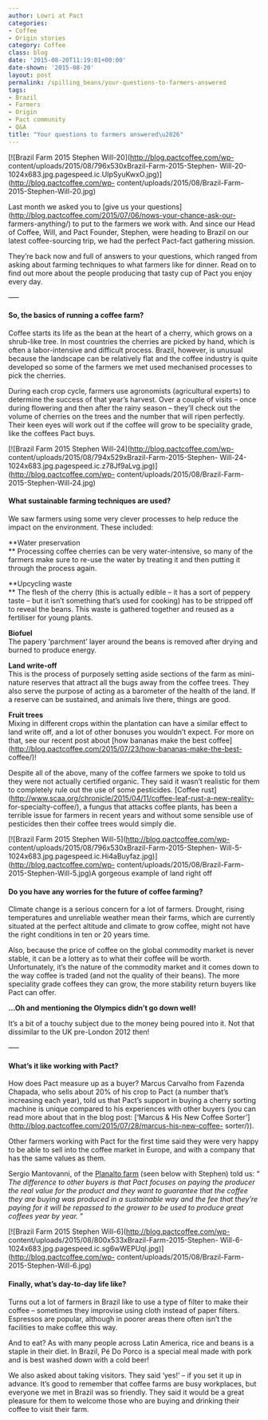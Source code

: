 ```yaml
---
author: Lowri at Pact
categories:
- Coffee
- Origin stories
category: Coffee
class: blog
date: '2015-08-20T11:19:01+00:00'
date-shown: '2015-08-20'
layout: post
permalink: /spilling_beans/your-questions-to-farmers-answered
tags:
- Brazil
- Farmers
- Origin
- Pact community
- Q&A
title: "Your questions to farmers answered\u2026"
---
```


[![Brazil Farm 2015 Stephen Will-20](http://blog.pactcoffee.com/wp-
content/uploads/2015/08/796x530xBrazil-Farm-2015-Stephen-
Will-20-1024x683.jpg.pagespeed.ic.UIpSyuKwxO.jpg)](http://blog.pactcoffee.com/wp-
content/uploads/2015/08/Brazil-Farm-2015-Stephen-Will-20.jpg)

Last month we asked you to [give us your
questions](http://blog.pactcoffee.com/2015/07/06/nows-your-chance-ask-our-
farmers-anything/) to put to the farmers we work with. And since our Head of
Coffee, Will, and Pact Founder, Stephen, were heading to Brazil on our latest
coffee-sourcing trip, we had the perfect Pact-fact gathering mission.

They’re back now and full of answers to your questions, which ranged from
asking about farming techniques to what farmers like for dinner. Read on to
find out more about the people producing that tasty cup of Pact you enjoy
every day.

—–

#### So, the basics of running a coffee farm?

Coffee starts its life as the bean at the heart of a cherry, which grows on a
shrub-like tree. In most countries the cherries are picked by hand, which is
often a labor-intensive and difficult process. Brazil, however, is unusual
because the landscape can be relatively flat and the coffee industry is quite
developed so some of the farmers we met used mechanised processes to pick the
cherries.

During each crop cycle, farmers use agronomists (agricultural experts) to
determine the success of that year’s harvest. Over a couple of visits – once
during flowering and then after the rainy season – they’ll check out the
volume of cherries on the trees and the number that will ripen perfectly.
Their keen eyes will work out if the coffee will grow to be speciality grade,
like the coffees Pact buys.

[![Brazil Farm 2015 Stephen Will-24](http://blog.pactcoffee.com/wp-
content/uploads/2015/08/794x529xBrazil-Farm-2015-Stephen-
Will-24-1024x683.jpg.pagespeed.ic.z78Jf9aLvg.jpg)](http://blog.pactcoffee.com/wp-
content/uploads/2015/08/Brazil-Farm-2015-Stephen-Will-24.jpg)

####

#### What sustainable farming techniques are used?

We saw farmers using some very clever processes to help reduce the impact on
the environment. These included:

**Water preservation  
** Processing coffee cherries can be very water-intensive, so many of the
farmers make sure to re-use the water by treating it and then putting it
through the process again.

**Upcycling waste  
** The flesh of the cherry (this is actually edible – it has a sort of peppery
taste – but it isn’t something that’s used for cooking) has to be stripped off
to reveal the beans. This waste is gathered together and reused as a
fertiliser for young plants.

**Biofuel**  
The papery ‘parchment’ layer around the beans is removed after drying and
burned to produce energy.

**Land write-off**  
This is the process of purposely setting aside sections of the farm as mini-
nature reserves that attract all the bugs away from the coffee trees. They
also serve the purpose of acting as a barometer of the health of the land. If
a reserve can be sustained, and animals live there, things are good.

**Fruit trees**  
Mixing in different crops within the plantation can have a similar effect to
land write off, and a lot of other bonuses you wouldn’t expect. For more on
that, see our recent post about [how bananas make the best
coffee](http://blog.pactcoffee.com/2015/07/23/how-bananas-make-the-best-
coffee/)!

Despite all of the above, many of the coffee farmers we spoke to told us they
were not actually certified organic. They said it wasn’t realistic for them to
completely rule out the use of some pesticides. [Coffee
rust](http://www.scaa.org/chronicle/2015/04/11/coffee-leaf-rust-a-new-reality-
for-specialty-coffee/), a fungus that attacks coffee plants, has been a
terrible issue for farmers in recent years and without some sensible use of
pesticides then their coffee trees would simply die.

[![Brazil Farm 2015 Stephen Will-5](http://blog.pactcoffee.com/wp-
content/uploads/2015/08/796x530xBrazil-Farm-2015-Stephen-
Will-5-1024x683.jpg.pagespeed.ic.Hi4aBuyfaz.jpg)](http://blog.pactcoffee.com/wp-
content/uploads/2015/08/Brazil-Farm-2015-Stephen-Will-5.jpg)A gorgeous example
of land right off

#### Do you have any worries for the future of coffee farming?

Climate change is a serious concern for a lot of farmers. Drought, rising
temperatures and unreliable weather mean their farms, which are currently
situated at the perfect altitude and climate to grow coffee, might not have
the right conditions in ten or 20 years time.

Also, because the price of coffee on the global commodity market is never
stable, it can be a lottery as to what their coffee will be worth.
Unfortunately, it’s the nature of the commodity market and it comes down to
the way coffee is traded (and not the quality of their beans). The more
speciality grade coffees they can grow, the more stability return buyers like
Pact can offer.

**…Oh and mentioning the Olympics didn’t go down well!**

It’s a bit of a touchy subject due to the money being poured into it. Not that
dissimilar to the UK pre-London 2012 then!

—–

#### What’s it like working with Pact?

How does Pact measure up as a buyer? Marcus Carvalho from Fazenda Chapada, who
sells about 20% of his crop to Pact (a number that’s increasing each year),
told us that Pact’s support in buying a cherry sorting machine is unique
compared to his experiences with other buyers (you can read more about that in
the blog post: [‘Marcus & His New Coffee
Sorter’](http://blog.pactcoffee.com/2015/07/28/marcus-his-new-coffee-
sorter/)).

Other farmers working with Pact for the first time said they were very happy
to be able to sell into the coffee market in Europe, and with a company that
has the same values as them.

Sergio Mantovanni, of the [Planalto
farm](https://www.pactcoffee.com/coffees/planalto) (seen below with Stephen)
told us: “ _The difference to other buyers is that Pact focuses on paying the
producer the real value for the product and they want to guarantee that the
coffee they are buying was produced in a sustainable way and the fee that
they’re paying for it will be repassed to the grower to be used to produce
great coffees year by year._ ”

[![Brazil Farm 2015 Stephen Will-6](http://blog.pactcoffee.com/wp-
content/uploads/2015/08/800x533xBrazil-Farm-2015-Stephen-
Will-6-1024x683.jpg.pagespeed.ic.sg6wWEPUql.jpg)](http://blog.pactcoffee.com/wp-
content/uploads/2015/08/Brazil-Farm-2015-Stephen-Will-6.jpg)

#### Finally, what’s day-to-day life like?

Turns out a lot of farmers in Brazil like to use a type of filter to make
their coffee – sometimes they improvise using cloth instead of paper filters.
Espressos are popular, although in poorer areas there often isn’t the
facilities to make coffee this way.

And to eat? As with many people across Latin America, rice and beans is a
staple in their diet. In Brazil, Pé Do Porco is a special meal made with pork
and is best washed down with a cold beer!

We also asked about taking visitors. They said ‘yes!’ – if you set it up in
advance. It’s good to remember that coffee farms are busy workplaces, but
everyone we met in Brazil was so friendly. They said it would be a great
pleasure for them to welcome those who are buying and drinking their coffee to
visit their farm.